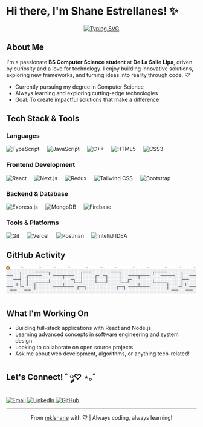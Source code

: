 # Hi there, I'm Shane Estrellanes! ✨

<div align="center">
  
[![Typing SVG](https://readme-typing-svg.demolab.com?font=Fira+Code&weight=500&size=22&pause=1000&color=E91E63&center=true&vCenter=true&random=false&width=435&lines=BS+Computer+Science+Student;Web+Developer;Problem+Solver;Tech+Enthusiast)](https://git.io/typing-svg)

</div>

## About Me

I'm a passionate **BS Computer Science student** at **De La Salle Lipa**, driven by curiosity and a love for technology. I enjoy building innovative solutions, exploring new frameworks, and turning ideas into reality through code. ♡

- Currently pursuing my degree in Computer Science
- Always learning and exploring cutting-edge technologies
- Goal: To create impactful solutions that make a difference

## Tech Stack & Tools

### **Languages**
<p align="left">
  <img src="https://cdn.jsdelivr.net/gh/devicons/devicon/icons/typescript/typescript-original.svg" height="40" alt="TypeScript" title="TypeScript" />
  <img width="12" />
  <img src="https://cdn.simpleicons.org/javascript/F7DF1E" height="40" alt="JavaScript" title="JavaScript" />
  <img width="12" />
  <img src="https://cdn.simpleicons.org/c++/00599C" height="40" alt="C++" title="C++" />
  <img width="12" />
  <img src="https://cdn.simpleicons.org/html5/E34F26" height="40" alt="HTML5" title="HTML5" />
  <img width="12" />
  <img src="https://cdn.simpleicons.org/css3/1572B6" height="40" alt="CSS3" title="CSS3" />
</p>

### **Frontend Development**
<p align="left">
  <img src="https://cdn.simpleicons.org/react/61DAFB" height="40" alt="React" title="React" />
  <img width="12" />
  <img src="https://cdn.simpleicons.org/nextdotjs/000000" height="40" alt="Next.js" title="Next.js" />
  <img width="12" />
  <img src="https://cdn.simpleicons.org/redux/764ABC" height="40" alt="Redux" title="Redux" />
  <img width="12" />
  <img src="https://cdn.simpleicons.org/tailwindcss/06B6D4" height="40" alt="Tailwind CSS" title="Tailwind CSS" />
  <img width="12" />
  <img src="https://cdn.simpleicons.org/bootstrap/7952B3" height="40" alt="Bootstrap" title="Bootstrap" />
</p>

### **Backend & Database**
<p align="left">
  <img src="https://cdn.simpleicons.org/express/000000" height="40" alt="Express.js" title="Express.js" />
  <img width="12" />
  <img src="https://cdn.simpleicons.org/mongodb/47A248" height="40" alt="MongoDB" title="MongoDB" />
  <img width="12" />
  <img src="https://cdn.simpleicons.org/firebase/FFCA28" height="40" alt="Firebase" title="Firebase" />
</p>

### **Tools & Platforms**
<p align="left">
  <img src="https://cdn.simpleicons.org/git/F05032" height="40" alt="Git" title="Git" />
  <img width="12" />
  <img src="https://cdn.simpleicons.org/vercel/000000" height="40" alt="Vercel" title="Vercel" />
  <img width="12" />
  <img src="https://cdn.simpleicons.org/postman/FF6C37" height="40" alt="Postman" title="Postman" />
  <img width="12" />
  <img src="https://cdn.simpleicons.org/intellijidea/000000" height="40" alt="IntelliJ IDEA" title="IntelliJ IDEA" />
</p>

## GitHub Activity

<div align="center">
  
<picture>
  <source media="(prefers-color-scheme: dark)" srcset="https://raw.githubusercontent.com/mklshane/mklshane/output/pacman-contribution-graph-dark.svg">
  <source media="(prefers-color-scheme: light)" srcset="https://raw.githubusercontent.com/mklshane/mklshane/output/pacman-contribution-graph.svg">
  <img alt="Contribution Graph" src="https://raw.githubusercontent.com/mklshane/mklshane/output/pacman-contribution-graph.svg">
</picture>

</div>

## What I'm Working On

- Building full-stack applications with React and Node.js
- Learning advanced concepts in software engineering and system design
- Looking to collaborate on open source projects
- Ask me about web development, algorithms, or anything tech-related!

## Let's Connect! ˚ ༘♡ ⋆｡˚

<p align="left">
  <a href="mailto:shaneestrellanes@gmail.com">
    <img src="https://img.shields.io/badge/Email-FF69B4?style=for-the-badge&logo=gmail&logoColor=white" alt="Email" />
  </a>
  <a href="https://linkedin.com/in/mikaela-shane-estrellanes-1a962b378/">
    <img src="https://img.shields.io/badge/LinkedIn-E91E63?style=for-the-badge&logo=linkedin&logoColor=white" alt="LinkedIn" />
  </a>
  <a href="https://github.com/mklshane">
    <img src="https://img.shields.io/badge/GitHub-C2185B?style=for-the-badge&logo=github&logoColor=white" alt="GitHub" />
  </a>
</p>

---

<div align="center">
  
From [mklshane](https://github.com/mklshane) with ♡ | Always coding, always learning!

</div>
